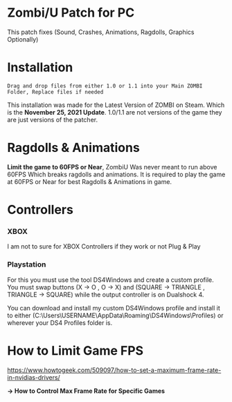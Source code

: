 # Zombi/U Patch for PC
This patch fixes (Sound, Crashes, Animations, Ragdolls, Graphics Optionally)

# Installation
` Drag and drop files from either 1.0 or 1.1 into your Main ZOMBI Folder, Replace files if needed `

This installation was made for the Latest Version of ZOMBI on Steam. Which is the **November 25, 2021 Update**. 1.0/1.1 are not versions of the game they are just versions of the patcher.

# Ragdolls & Animations
**Limit the game to 60FPS or Near**, ZombiU Was never meant to run above 60FPS Which breaks ragdolls and animations. It is required to play the game at 60FPS or Near for best Ragdolls & Animations in game.

# Controllers
### XBOX
I am not to sure for XBOX Controllers if they work or not Plug & Play
### Playstation
For this you must use the tool DS4Windows and create a custom profile. You must swap buttons (X -> O , O -> X) and (SQUARE -> TRIANGLE , TRIANGLE -> SQUARE) while the output controller is on Dualshock 4.

You can download and install my custom DS4Windows profile and install it to either (C:\Users\USERNAME\AppData\Roaming\DS4Windows\Profiles) or wherever your DS4 Profiles folder is.

# How to Limit Game FPS
https://www.howtogeek.com/509097/how-to-set-a-maximum-frame-rate-in-nvidias-drivers/

**-> How to Control Max Frame Rate for Specific Games**
